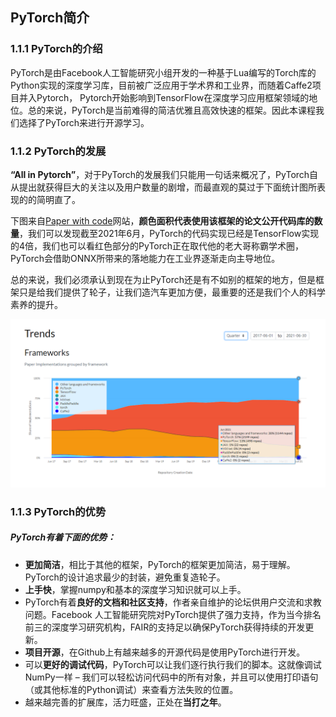 ## PyTorch简介

### 1.1.1 PyTorch的介绍

PyTorch是由Facebook人工智能研究小组开发的一种基于Lua编写的Torch库的Python实现的深度学习库，目前被广泛应用于学术界和工业界，而随着Caffe2项目并入Pytorch， Pytorch开始影响到TensorFlow在深度学习应用框架领域的地位。总的来说，PyTorch是当前难得的简洁优雅且高效快速的框架。因此本课程我们选择了PyTorch来进行开源学习。

### 1.1.2 PyTorch的发展

**“All in Pytorch”**，对于PyTorch的发展我们只能用一句话来概况了，PyTorch自从提出就获得巨大的关注以及用户数量的剧增，而最直观的莫过于下面统计图所表现的的简明直了。

下图来自[Paper with code](https://paperswithcode.com/trends)网站，**颜色面积代表使用该框架的论文公开代码库的数量**，我们可以发现截至2021年6月，PyTorch的代码实现已经是TensorFlow实现的4倍，我们也可以看红色部分的PyTorch正在取代他的老大哥称霸学术圈，PyTorch会借助ONNX所带来的落地能力在工业界逐渐走向主导地位。

总的来说，我们必须承认到现在为止PyTorch还是有不如别的框架的地方，但是框架只是给我们提供了轮子，让我们造汽车更加方便，最重要的还是我们个人的科学素养的提升。

![](figures/主流框架对比.png)

### 1.1.3 PyTorch的优势

##### PyTorch有着下面的优势：

+ **更加简洁**，相比于其他的框架，PyTorch的框架更加简洁，易于理解。PyTorch的设计追求最少的封装，避免重复造轮子。
+ **上手快**，掌握numpy和基本的深度学习知识就可以上手。
+ PyTorch有着**良好的文档和社区支持**，作者亲自维护的论坛供用户交流和求教问题。Facebook 人工智能研究院对PyTorch提供了强力支持，作为当今排名前三的深度学习研究机构，FAIR的支持足以确保PyTorch获得持续的开发更新。
+ **项目开源**，在Github上有越来越多的开源代码是使用PyTorch进行开发。
+ 可以**更好的调试代码**，PyTorch可以让我们逐行执行我们的脚本。这就像调试NumPy一样 – 我们可以轻松访问代码中的所有对象，并且可以使用打印语句（或其他标准的Python调试）来查看方法失败的位置。
+ 越来越完善的扩展库，活力旺盛，正处在**当打之年**。

